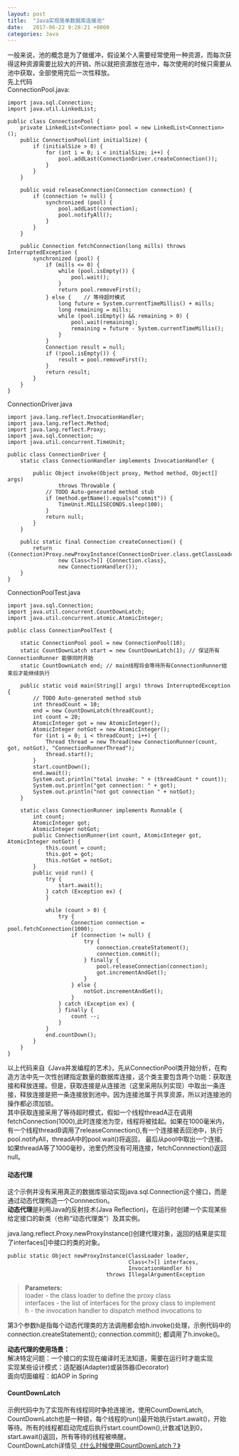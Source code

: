 ```yaml
---
layout: post
title:  "Java实现简单数据库连接池"
date:   2017-06-22 9:28:21 +0800
categories: Java
---
```


一般来说，池的概念是为了做缓冲，假设某个人需要经常使用一种资源，而每次获得这种资源需要比较大的开销，所以就把资源放在池中，每次使用的时候只需要从池中获取，全部使用完后一次性释放。  
先上代码  
ConnectionPool.java:  

	import java.sql.Connection;
	import java.util.LinkedList;
	
	public class ConnectionPool {
		private LinkedList<Connection> pool = new LinkedList<Connection>();
		public ConnectionPool(int initialSize) {
			if (initialSize > 0) {
				for (int i = 0; i < initialSize; i++) {
					pool.addLast(ConnectionDriver.createConnection());
				}
			}
		}
		
		public void releaseConnection(Connection connection) {
			if (connection != null) {
				synchronized (pool) {
					pool.addLast(connection);
					pool.notifyAll();
				}
			}
		}
		
		public Connection fetchConnection(long mills) throws InterruptedException {
			synchronized (pool) {
				if (mills <= 0) {
					while (pool.isEmpty()) {
						pool.wait();
					}
					return pool.removeFirst();
				} else {	// 等待超时模式
					long future = System.currentTimeMillis() + mills;
					long remaining = mills;
					while (pool.isEmpty() && remaining > 0) {
						pool.wait(remaining);
						remaining = future - System.currentTimeMillis();
					}
				}
				Connection result = null;
				if (!pool.isEmpty()) {
					result = pool.removeFirst();
				}
				return result;
			}
		}
	}


ConnectionDriver.java

	import java.lang.reflect.InvocationHandler;
	import java.lang.reflect.Method;
	import java.lang.reflect.Proxy;
	import java.sql.Connection;
	import java.util.concurrent.TimeUnit;
	
	public class ConnectionDriver {
		static class ConnectionHandler implements InvocationHandler {
	
			public Object invoke(Object proxy, Method method, Object[] args)
					throws Throwable {
				// TODO Auto-generated method stub
				if (method.getName().equals("commit")) {
					TimeUnit.MILLISECONDS.sleep(100);
				}
				return null;
			}
		}
			
		public static final Connection createConnection() {
			return (Connection)Proxy.newProxyInstance(ConnectionDriver.class.getClassLoader(), 
					new Class<?>[] {Connection.class}, 
					new ConnectionHandler());
		}
	}


ConnectionPoolTest.java

	import java.sql.Connection;
	import java.util.concurrent.CountDownLatch;
	import java.util.concurrent.atomic.AtomicInteger;
	
	public class ConnectionPoolTest {
	
		static ConnectionPool pool = new ConnectionPool(10);
		static CountDownLatch start = new CountDownLatch(1); // 保证所有ConnectionRunner 能够同时开始
		static CountDownLatch end; // main线程将会等待所有ConnectionRunner结束后才能继续执行
		
		public static void main(String[] args) throws InterruptedException {
			// TODO Auto-generated method stub
			int threadCount = 10;
			end = new CountDownLatch(threadCount);
			int count = 20;
			AtomicInteger got = new AtomicInteger();
			AtomicInteger notGot = new AtomicInteger();
			for (int i = 0; i < threadCount; i++) {
				Thread thread = new Thread(new ConnectionRunner(count, got, notGot), "ConnectionRunnerThread");
				thread.start();
			}
			start.countDown();
			end.await();
			System.out.println("total invoke: " + (threadCount * count));
			System.out.println("got connection: " + got);
			System.out.println("not got connection " + notGot);
		}
		
		static class ConnectionRunner implements Runnable {
			int count;
			AtomicInteger got;
			AtomicInteger notGot;
			public ConnectionRunner(int count, AtomicInteger got, AtomicInteger notGot) {
				this.count = count;
				this.got = got;
				this.notGot = notGot;
			}
			public void run() {
				try {
					start.await();
				} catch (Exception ex) {
				}
				
				while (count > 0) {
					try {
						Connection connection = pool.fetchConnection(1000);
						if (connection != null) {
							try {
								connection.createStatement();
								connection.commit();
							} finally {
								pool.releaseConnection(connection);
								got.incrementAndGet();
							}
						} else {
							notGot.incrementAndGet();
						}
					} catch (Exception ex) {
					} finally {
						count --;
					}
				}
				end.countDown();
			}
		}
	}

以上代码来自《Java并发编程的艺术》，先从ConnectionPool类开始分析，在构造方法中先一次性创建指定数量的数据库连接，这个类主要包含两个功能：获取连接和释放连接。但是，获取连接是从连接池（这里采用队列实现）中取出一条连接，释放连接是把一条连接放到池中。因为连接池属于共享资源，所以对连接池的操作都必须加锁。  
其中获取连接采用了等待超时模式，假如一个线程threadA正在调用fetchConnection(1000),此时连接池为空，线程将被挂起。如果在1000毫米内，有一个线程threadB调用了releaseConnection(),有一个连接被丢回池中，执行pool.notifyAll，threadA中的pool.wait()将返回， 最后从pool中取出一个连接。如果threadA等了1000毫秒，池里仍然没有可用连接，fetchConnnection()返回null。  

#### 动态代理
这个示例并没有采用真正的数据库驱动实现java.sql.Connection这个接口，而是通过动态代理构造一个Connnection。  
**动态代理**是利用Java的反射技术(Java Reflection)，在运行时创建一个实现某些给定接口的新类（也称“动态代理类”）及其实例。  
 
java.lang.reflect.Proxy.newProxyInstance()创建代理对象，返回的结果是实现了interfaces[]中接口的类的对象。

	public static Object newProxyInstance(ClassLoader loader,
	                                      Class<?>[] interfaces,
	                                      InvocationHandler h)
	                               throws IllegalArgumentException	

>**Parameters:**  
>loader - the class loader to define the proxy class  
>interfaces - the list of interfaces for the proxy class to implement  
>h - the invocation handler to dispatch method invocations to  

第3个参数h是指每个动态代理类的方法调用都会给h.invoke()处理，示例代码中的connection.createStatement(); connection.commit(); 都调用了h.invoke()。  

**动态代理的使用场景：**  
解决特定问题：一个接口的实现在编译时无法知道，需要在运行时才能实现  
实现某些设计模式：适配器(Adapter)或装饰器(Decorator)  
面向切面编程：如AOP in Spring  

#### CountDownLatch
示例代码中为了实现所有线程同时争抢连接池，使用CountDownLatch, CountDownLatch也是一种锁，每个线程的run()最开始执行start.await()，开始等待。所有的线程都启动完成后执行start.countDown(),计数减1达到0，start.await()返回，所有等待的线程被唤醒。  
CountDownLatch详情见[《什么时候使用CountDownLatch？》](http://www.importnew.com/15731.html)